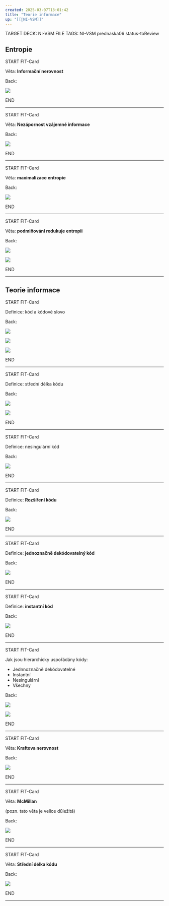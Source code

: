 ```yaml
---
created: 2025-03-07T13:01:42
title: "Teorie informace"
up: "[[📖NI-VSM]]"
---
```


TARGET DECK: NI-VSM
FILE TAGS: NI-VSM prednaska06 status-toReview

## Entropie

START
FIT-Card

Věta: **Informační nerovnost**

Back:

![](../../Assets/Pasted%20image%2020250307130216.png)

END

---


START
FIT-Card

Věta: **Nezápornost vzájemné informace**

Back:

![](../../Assets/Pasted%20image%2020250307130230.png)

END

---


START
FIT-Card

Věta: **maximalizace entropie**

Back:

![](../../Assets/Pasted%20image%2020250307130246.png)

END

---


START
FIT-Card

Věta: **podmiňování redukuje entropii**

Back:

![](../../Assets/Pasted%20image%2020250307130304.png)

<!-- ExerciseStart -->
![](../../Assets/Pasted%20image%2020250307130316.png)
<!-- ExerciseEnd -->

END

---

## Teorie informace


START
FIT-Card

Definice: kód a kódové slovo

Back:

![](../../Assets/Pasted%20image%2020250307130454.png)

<!-- DetailInfoStart -->
![](../../Assets/Pasted%20image%2020250307130500.png)
<!-- DetailInfoEnd -->

<!-- ExampleStart -->
![](../../Assets/Pasted%20image%2020250307130507.png)
<!-- ExampleEnd -->


END

---


START
FIT-Card

Definice: střední délka kódu

Back:

![](../../Assets/Pasted%20image%2020250307130525.png)

<!-- ExampleStart -->
![](../../Assets/Pasted%20image%2020250307130536.png)
<!-- ExampleEnd -->


END

---


START
FIT-Card

Definice: nesingulární kód

Back:

![](../../Assets/Pasted%20image%2020250307130549.png)

END

---


START
FIT-Card

Definice: **Rozšíření kódu**

Back:

![](../../Assets/Pasted%20image%2020250307130602.png)

END

---


START
FIT-Card

Definice: **jednoznačně dekódovatelný kód**

Back:

![](../../Assets/Pasted%20image%2020250307130625.png)

END

---


START
FIT-Card

Definice: **instantní kód**

Back:

![](../../Assets/Pasted%20image%2020250307130636.png)

END

---


START
FIT-Card

Jak jsou hierarchicky uspořádány kódy:
- Jednnoznačně dekódovatelné
- Instantní
- Nesingulární
- Všechny

Back:

![](../../Assets/Pasted%20image%2020250307130717.png)

<!-- ExampleStart -->
![](../../Assets/Pasted%20image%2020250307130725.png)
<!-- ExampleEnd -->


END

---


START
FIT-Card

Věta: **Kraftova nerovnost**

Back:

![](../../Assets/Pasted%20image%2020250307130740.png)

END

---


START
FIT-Card

Věta: **McMillan**

(pozn. tato věta je velice důležitá)

Back:

![](../../Assets/Pasted%20image%2020250307130753.png)

END

---


START
FIT-Card

Věta: **Střední délka kódu**

Back:

![](../../Assets/Pasted%20image%2020250307130827.png)

END

---
